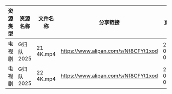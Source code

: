 | 资源类型 | 资源名称    | 文件名称      | 分享链接                                 | 更新时间                |
| ---- | ------- | --------- | ------------------------------------ | ------------------- |
| 电视剧  | G归队2025 | 21 4K.mp4 | https://www.alipan.com/s/Nf8CFYt1xod | 2025-09-04 07:59:48 |
| 电视剧  | G归队2025 | 22 4K.mp4 | https://www.alipan.com/s/Nf8CFYt1xod | 2025-09-04 07:59:47 |
